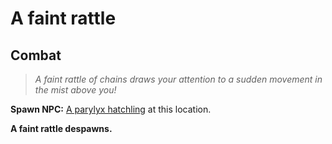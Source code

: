# A faint rattle
## Combat

>*A faint rattle of chains draws your attention to a sudden movement in the mist above you!*

**Spawn NPC:**  [A parylyx hatchling](/npc/207299) at this location.

**A faint rattle despawns.**